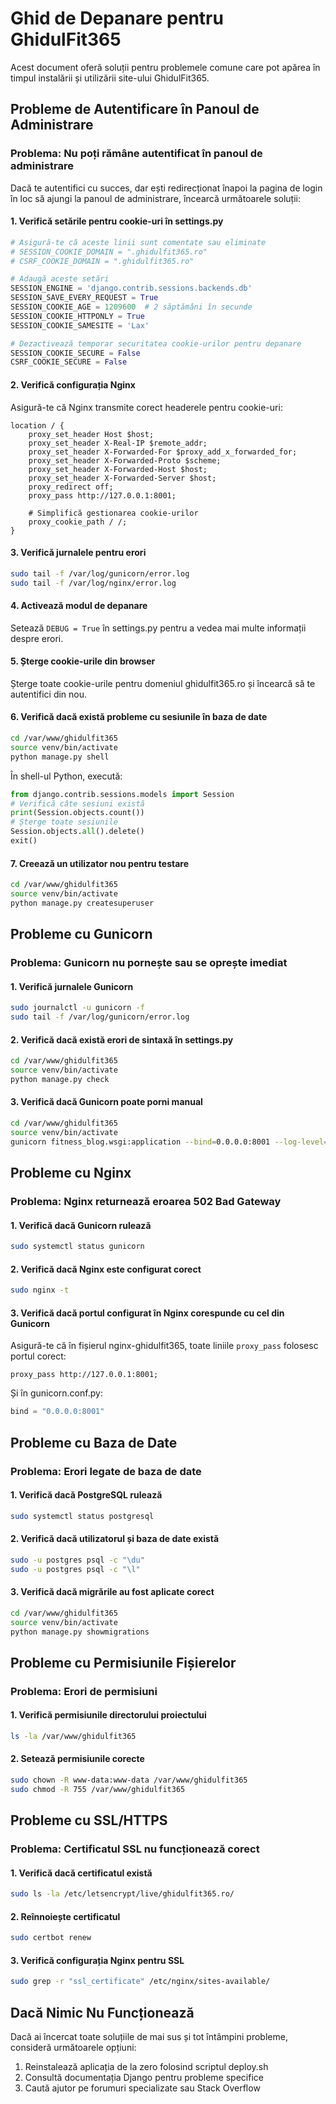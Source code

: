 # Ghid de Depanare pentru GhidulFit365

Acest document oferă soluții pentru problemele comune care pot apărea în timpul instalării și utilizării site-ului GhidulFit365.

## Probleme de Autentificare în Panoul de Administrare

### Problema: Nu poți rămâne autentificat în panoul de administrare

Dacă te autentifici cu succes, dar ești redirecționat înapoi la pagina de login în loc să ajungi la panoul de administrare, încearcă următoarele soluții:

#### 1. Verifică setările pentru cookie-uri în settings.py

```python
# Asigură-te că aceste linii sunt comentate sau eliminate
# SESSION_COOKIE_DOMAIN = ".ghidulfit365.ro"
# CSRF_COOKIE_DOMAIN = ".ghidulfit365.ro"

# Adaugă aceste setări
SESSION_ENGINE = 'django.contrib.sessions.backends.db'
SESSION_SAVE_EVERY_REQUEST = True
SESSION_COOKIE_AGE = 1209600  # 2 săptămâni în secunde
SESSION_COOKIE_HTTPONLY = True
SESSION_COOKIE_SAMESITE = 'Lax'

# Dezactivează temporar securitatea cookie-urilor pentru depanare
SESSION_COOKIE_SECURE = False
CSRF_COOKIE_SECURE = False
```

#### 2. Verifică configurația Nginx

Asigură-te că Nginx transmite corect headerele pentru cookie-uri:

```nginx
location / {
    proxy_set_header Host $host;
    proxy_set_header X-Real-IP $remote_addr;
    proxy_set_header X-Forwarded-For $proxy_add_x_forwarded_for;
    proxy_set_header X-Forwarded-Proto $scheme;
    proxy_set_header X-Forwarded-Host $host;
    proxy_set_header X-Forwarded-Server $host;
    proxy_redirect off;
    proxy_pass http://127.0.0.1:8001;
    
    # Simplifică gestionarea cookie-urilor
    proxy_cookie_path / /;
}
```

#### 3. Verifică jurnalele pentru erori

```bash
sudo tail -f /var/log/gunicorn/error.log
sudo tail -f /var/log/nginx/error.log
```

#### 4. Activează modul de depanare

Setează `DEBUG = True` în settings.py pentru a vedea mai multe informații despre erori.

#### 5. Șterge cookie-urile din browser

Șterge toate cookie-urile pentru domeniul ghidulfit365.ro și încearcă să te autentifici din nou.

#### 6. Verifică dacă există probleme cu sesiunile în baza de date

```bash
cd /var/www/ghidulfit365
source venv/bin/activate
python manage.py shell
```

În shell-ul Python, execută:

```python
from django.contrib.sessions.models import Session
# Verifică câte sesiuni există
print(Session.objects.count())
# Șterge toate sesiunile
Session.objects.all().delete()
exit()
```

#### 7. Creează un utilizator nou pentru testare

```bash
cd /var/www/ghidulfit365
source venv/bin/activate
python manage.py createsuperuser
```

## Probleme cu Gunicorn

### Problema: Gunicorn nu pornește sau se oprește imediat

#### 1. Verifică jurnalele Gunicorn

```bash
sudo journalctl -u gunicorn -f
sudo tail -f /var/log/gunicorn/error.log
```

#### 2. Verifică dacă există erori de sintaxă în settings.py

```bash
cd /var/www/ghidulfit365
source venv/bin/activate
python manage.py check
```

#### 3. Verifică dacă Gunicorn poate porni manual

```bash
cd /var/www/ghidulfit365
source venv/bin/activate
gunicorn fitness_blog.wsgi:application --bind=0.0.0.0:8001 --log-level=debug
```

## Probleme cu Nginx

### Problema: Nginx returnează eroarea 502 Bad Gateway

#### 1. Verifică dacă Gunicorn rulează

```bash
sudo systemctl status gunicorn
```

#### 2. Verifică dacă Nginx este configurat corect

```bash
sudo nginx -t
```

#### 3. Verifică dacă portul configurat în Nginx corespunde cu cel din Gunicorn

Asigură-te că în fișierul nginx-ghidulfit365, toate liniile `proxy_pass` folosesc portul corect:

```nginx
proxy_pass http://127.0.0.1:8001;
```

Și în gunicorn.conf.py:

```python
bind = "0.0.0.0:8001"
```

## Probleme cu Baza de Date

### Problema: Erori legate de baza de date

#### 1. Verifică dacă PostgreSQL rulează

```bash
sudo systemctl status postgresql
```

#### 2. Verifică dacă utilizatorul și baza de date există

```bash
sudo -u postgres psql -c "\du"
sudo -u postgres psql -c "\l"
```

#### 3. Verifică dacă migrările au fost aplicate corect

```bash
cd /var/www/ghidulfit365
source venv/bin/activate
python manage.py showmigrations
```

## Probleme cu Permisiunile Fișierelor

### Problema: Erori de permisiuni

#### 1. Verifică permisiunile directorului proiectului

```bash
ls -la /var/www/ghidulfit365
```

#### 2. Setează permisiunile corecte

```bash
sudo chown -R www-data:www-data /var/www/ghidulfit365
sudo chmod -R 755 /var/www/ghidulfit365
```

## Probleme cu SSL/HTTPS

### Problema: Certificatul SSL nu funcționează corect

#### 1. Verifică dacă certificatul există

```bash
sudo ls -la /etc/letsencrypt/live/ghidulfit365.ro/
```

#### 2. Reînnoiește certificatul

```bash
sudo certbot renew
```

#### 3. Verifică configurația Nginx pentru SSL

```bash
sudo grep -r "ssl_certificate" /etc/nginx/sites-available/
```

## Dacă Nimic Nu Funcționează

Dacă ai încercat toate soluțiile de mai sus și tot întâmpini probleme, consideră următoarele opțiuni:

1. Reinstalează aplicația de la zero folosind scriptul deploy.sh
2. Consultă documentația Django pentru probleme specifice
3. Caută ajutor pe forumuri specializate sau Stack Overflow
